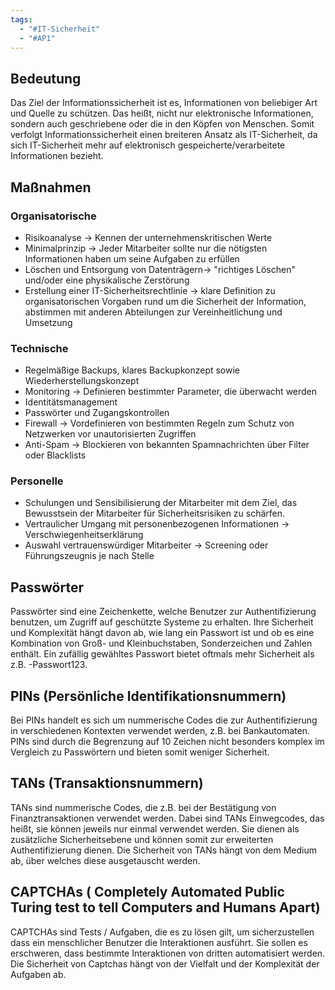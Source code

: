 ```yaml
---
tags:
  - "#IT-Sicherheit"
  - "#AP1"
---
```

## Bedeutung
Das Ziel der Informationssicherheit ist es, Informationen von beliebiger Art und Quelle zu schützen. Das heißt, nicht nur elektronische Informationen, sondern auch geschriebene oder die in den Köpfen von Menschen. Somit verfolgt Informationssicherheit einen breiteren Ansatz als IT-Sicherheit, da sich IT-Sicherheit mehr auf elektronisch gespeicherte/verarbeitete Informationen bezieht.

## Maßnahmen 
### Organisatorische
+ Risikoanalyse -> Kennen der unternehmenskritischen Werte
+ Minimalprinzip -> Jeder Mitarbeiter sollte nur die nötigsten Informationen haben um seine Aufgaben zu erfüllen
+ Löschen und Entsorgung von Datenträgern-> "richtiges Löschen" und/oder eine physikalische Zerstörung
+ Erstellung einer IT-Sicherheitsrechtlinie -> klare Definition zu organisatorischen Vorgaben rund um die Sicherheit der Information, abstimmen mit anderen Abteilungen zur Vereinheitlichung und Umsetzung 
### Technische 
+ Regelmäßige Backups, klares Backupkonzept sowie Wiederherstellungskonzept
+ Monitoring -> Definieren bestimmter Parameter, die überwacht werden
+ Identitätsmanagement 
+ Passwörter und Zugangskontrollen 
+ Firewall -> Vordefinieren von bestimmten Regeln zum Schutz von Netzwerken vor unautorisierten Zugriffen
+ Anti-Spam -> Blockieren von bekannten Spamnachrichten über Filter oder Blacklists
### Personelle
+ Schulungen und Sensibilisierung der Mitarbeiter mit dem Ziel, das Bewusstsein der Mitarbeiter für Sicherheitsrisiken zu schärfen.
+ Vertraulicher Umgang mit personenbezogenen Informationen -> Verschwiegenheitserklärung
+ Auswahl vertrauenswürdiger Mitarbeiter -> Screening oder Führungszeugnis je nach Stelle


## Passwörter
Passwörter sind eine Zeichenkette, welche Benutzer zur Authentifizierung benutzen, um Zugriff auf geschützte Systeme zu erhalten. Ihre Sicherheit und Komplexität hängt davon ab, wie lang ein Passwort ist und ob es eine Kombination von Groß- und Kleinbuchstaben, Sonderzeichen und Zahlen enthält.
Ein zufällig gewähltes Passwort bietet oftmals mehr Sicherheit als z.B. -Passwort123.

## PINs (Persönliche Identifikationsnummern)
Bei PINs handelt es sich um nummerische Codes die zur Authentifizierung in verschiedenen Kontexten verwendet werden, z.B. bei Bankautomaten.
PINs sind durch die Begrenzung auf 10 Zeichen nicht besonders komplex im Vergleich zu Passwörtern und bieten somit weniger Sicherheit.

## TANs (Transaktionsnummern)
TANs sind nummerische Codes, die z.B. bei der Bestätigung von Finanztransaktionen verwendet werden. Dabei sind TANs Einwegcodes, das heißt, sie können jeweils nur einmal verwendet werden.  Sie dienen als zusätzliche Sicherheitsebene und können somit zur erweiterten Authentifizierung dienen.
Die Sicherheit von TANs hängt von dem Medium ab, über welches diese ausgetauscht werden.

## CAPTCHAs ( Completely Automated Public Turing test to tell Computers and Humans Apart)
CAPTCHAs sind Tests / Aufgaben, die es zu lösen gilt, um sicherzustellen dass ein menschlicher Benutzer die Interaktionen ausführt.
Sie sollen es erschweren, dass bestimmte Interaktionen von dritten automatisiert werden.
Die Sicherheit von Captchas hängt von der Vielfalt und der Komplexität der Aufgaben ab.



